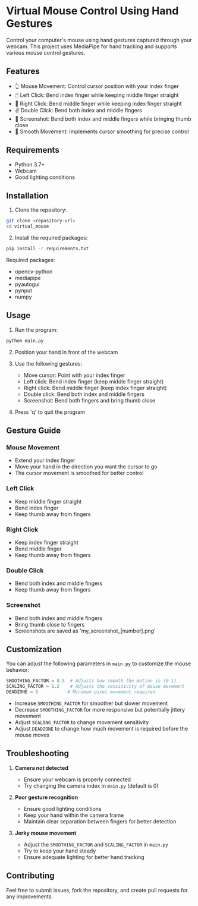# Virtual Mouse Control Using Hand Gestures

Control your computer's mouse using hand gestures captured through your webcam. This project uses MediaPipe for hand tracking and supports various mouse control gestures.

## Features

- 👆 Mouse Movement: Control cursor position with your index finger
- 🖱️ Left Click: Bend index finger while keeping middle finger straight
- 🔘 Right Click: Bend middle finger while keeping index finger straight
- ✌️ Double Click: Bend both index and middle fingers
- 📸 Screenshot: Bend both index and middle fingers while bringing thumb close
- 🎯 Smooth Movement: Implements cursor smoothing for precise control

## Requirements

- Python 3.7+
- Webcam
- Good lighting conditions

## Installation

1. Clone the repository:
```bash
git clone <repository-url>
cd virtual_mouse
```

2. Install the required packages:
```bash
pip install -r requirements.txt
```

Required packages:
- opencv-python
- mediapipe
- pyautogui
- pynput
- numpy

## Usage

1. Run the program:
```bash
python main.py
```

2. Position your hand in front of the webcam
3. Use the following gestures:
   - Move cursor: Point with your index finger
   - Left click: Bend index finger (keep middle finger straight)
   - Right click: Bend middle finger (keep index finger straight)
   - Double click: Bend both index and middle fingers
   - Screenshot: Bend both fingers and bring thumb close
   
4. Press 'q' to quit the program

## Gesture Guide

### Mouse Movement
- Extend your index finger
- Move your hand in the direction you want the cursor to go
- The cursor movement is smoothed for better control

### Left Click
- Keep middle finger straight
- Bend index finger
- Keep thumb away from fingers

### Right Click
- Keep index finger straight
- Bend middle finger
- Keep thumb away from fingers

### Double Click
- Bend both index and middle fingers
- Keep thumb away from fingers

### Screenshot
- Bend both index and middle fingers
- Bring thumb close to fingers
- Screenshots are saved as 'my_screenshot_[number].png'

## Customization

You can adjust the following parameters in `main.py` to customize the mouse behavior:

```python
SMOOTHING_FACTOR = 0.5  # Adjusts how smooth the motion is (0-1)
SCALING_FACTOR = 1.2    # Adjusts the sensitivity of mouse movement
DEADZONE = 5           # Minimum pixel movement required
```

- Increase `SMOOTHING_FACTOR` for smoother but slower movement
- Decrease `SMOOTHING_FACTOR` for more responsive but potentially jittery movement
- Adjust `SCALING_FACTOR` to change movement sensitivity
- Adjust `DEADZONE` to change how much movement is required before the mouse moves

## Troubleshooting

1. **Camera not detected**
   - Ensure your webcam is properly connected
   - Try changing the camera index in `main.py` (default is 0)

2. **Poor gesture recognition**
   - Ensure good lighting conditions
   - Keep your hand within the camera frame
   - Maintain clear separation between fingers for better detection

3. **Jerky mouse movement**
   - Adjust the `SMOOTHING_FACTOR` and `SCALING_FACTOR` in `main.py`
   - Try to keep your hand steady
   - Ensure adequate lighting for better hand tracking

## Contributing

Feel free to submit issues, fork the repository, and create pull requests for any improvements.
